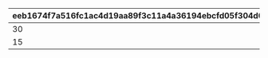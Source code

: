 |eeb1674f7a516fc1ac4d19aa89f3c11a4a36194ebcfd05f304d0be9223178170|fdac45e05268c34c6f624470ca4e2d81ec9af38c19fd3b13f8547eeccd6eb235|d78ec0578e648116a3dab565fc9bbebd94c2a94123ad25e864ab1a5a64e74567|970fb310039f0d606a126f7539715f0ae278e200490d31b623ae1212f40b2006|b84426473785d97d2b791d7be38849cfdb24210a752d312aff119c5fa5020ca3|ba435281ce78f5e4082bae9e88e5b8da88810e516de68fbc0cd5bd1b83225d0a|
| --- | --- | --- | --- | --- | --- |
|30|30|30|30|100|30|
|15|15|15|15|200|15|